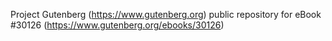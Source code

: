 Project Gutenberg (https://www.gutenberg.org) public repository for eBook #30126 (https://www.gutenberg.org/ebooks/30126)
